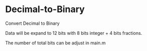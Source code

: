 # Decimal-to-Binary

Convert Decimal to Binary

Data will be expand to 12 bits with 8 bits integer + 4 bits fractions.

The number of total bits can be adjust in main.m
